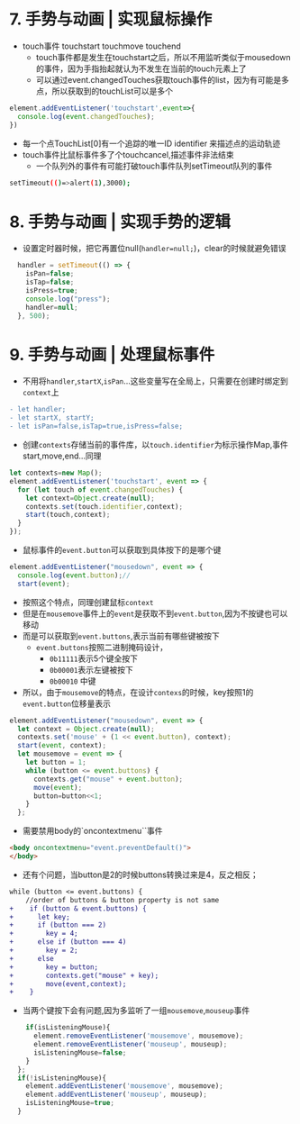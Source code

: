 # 7. 手势与动画 | 实现鼠标操作
- touch事件 touchstart touchmove touchend
  - touch事件都是发生在touchstart之后，所以不用监听类似于mousedown的事件，因为手指抬起就认为不发生在当前的touch元素上了
  - 可以通过event.changedTouches获取touch事件的list，因为有可能是多点，所以获取到的touchList可以是多个
```js
element.addEventListener('touchstart',event=>{
  console.log(event.changedTouches);
})
```
  - 每一个点TouchList[0]有一个追踪的唯一ID identifier 来描述点的运动轨迹
  - touch事件比鼠标事件多了个touchcancel,描述事件非法结束
    - 一个队列外的事件有可能打破touch事件队列setTimeout队列的事件
```bash
setTimeout(()=>alert(1),3000);
```
# 8. 手势与动画 | 实现手势的逻辑
- 设置定时器时候，把它再置位null(`handler=null;`)，clear的时候就避免错误
```js
  handler = setTimeout(() => {
    isPan=false;
    isTap=false;
    isPress=true;  
    console.log("press");
    handler=null;
  }, 500);

```
# 9. 手势与动画 | 处理鼠标事件
- 不用将`handler`,`startX`,`isPan`...这些变量写在全局上，只需要在创建时绑定到`context`上
```diff
- let handler;
- let startX, startY;
- let isPan=false,isTap=true,isPress=false;
```
- 创建`contexts`存储当前的事件库，以`touch.identifier`为标示操作Map,事件start,move,end...同理
```js
let contexts=new Map();
element.addEventListener('touchstart', event => {
  for (let touch of event.changedTouches) {
    let context=Object.create(null);
    contexts.set(touch.identifier,context);
    start(touch,context);
  }
});
```
- 鼠标事件的`event.button`可以获取到具体按下的是哪个键
```js
element.addEventListener("mousedown", event => {
  console.log(event.button);//
  start(event);
```
- 按照这个特点，同理创建鼠标`context`
- 但是在`mousemove`事件上的`event`是获取不到`event.button`,因为不按键也可以移动
- 而是可以获取到`event.buttons`,表示当前有哪些键被按下
  - `event.buttons`按照二进制掩码设计，
    - `0b11111`表示5个键全按下
    - `0b00001`表示左键被按下
    - `0b00010`   中键
- 所以，由于`mousemove`的特点，在设计`contexs`的时候，key按照1的`event.button`位移量表示
```js
element.addEventListener("mousedown", event => {
  let context = Object.create(null);
  contexts.set('mouse' + (1 << event.button), context);
  start(event, context);
  let mousemove = event => {
    let button = 1;
    while (button <= event.buttons) {
      contexts.get("mouse" + event.button);
      move(event);
      button=button<<1;
    }
  };
```
- 需要禁用body的`oncontextmenu``事件
```html
<body oncontextmenu="event.preventDefault()">
</body>
```
- 还有个问题，当button是2的时候buttons转换过来是4，反之相反；
```diff
while (button <= event.buttons) {
    //order of buttons & button property is not same
+    if (button & event.buttons) {
+      let key;
+      if (button === 2)
+        key = 4;
+      else if (button === 4)
+        key = 2;
+      else
+        key = button;
+        contexts.get("mouse" + key);
+        move(event,context);
+    }
```
- 当两个键按下会有问题,因为多监听了一组`mousemove`,`mouseup`事件
```js
    if(isListeningMouse){
      element.removeEventListener('mousemove', mousemove);
      element.removeEventListener('mouseup', mouseup);
      isListeningMouse=false;
    }
  };
  if(!isListeningMouse){
    element.addEventListener('mousemove', mousemove);
    element.addEventListener('mouseup', mouseup);
    isListeningMouse=true;
  }
```